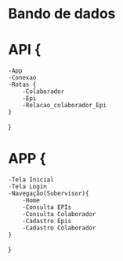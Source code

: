 # Bando de dados
# API {
    -App
    -Conexao
    -Rotas {
        -Colaborador
        -Epi
        -Relacao_colaborador_Epi
    }
}
# APP {
    -Tela Inicial
    -Tela Login
    -Navegação(Subervisor){
        -Home
        -Consulta EPIs
        -Consulta Colaborador
        -Cadastro Epis
        -Cadastro Colaborador
    }
}
